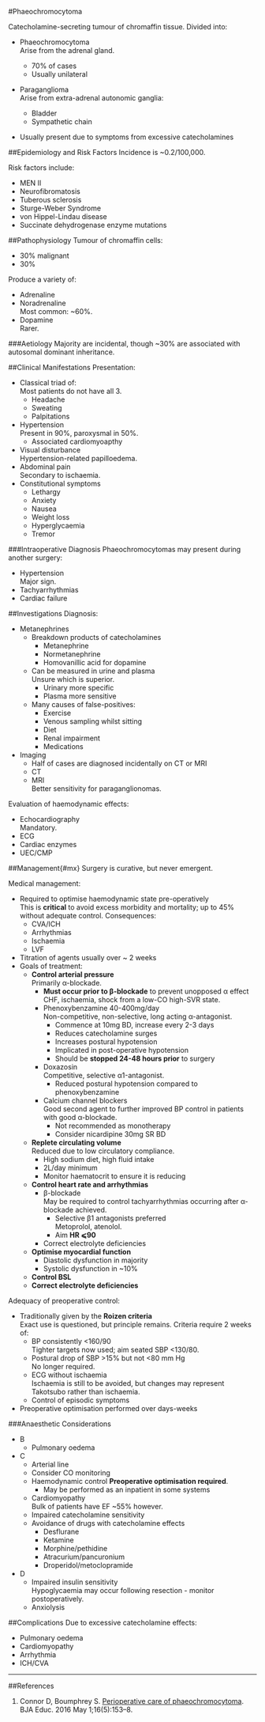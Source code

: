 #Phaeochromocytoma

Catecholamine-secreting tumour of chromaffin tissue. Divided into:
* Phaeochromocytoma  
Arise from the adrenal gland.
	* 70% of cases
	* Usually unilateral
* Paraganglioma  
Arise from extra-adrenal autonomic ganglia:
	* Bladder
	* Sympathetic chain


* Usually present due to symptoms from excessive catecholamines

##Epidemiology and Risk Factors
Incidence is ~0.2/100,000.


Risk factors include:
* MEN II
* Neurofibromatosis
* Tuberous sclerosis
* Sturge-Weber Syndrome
* von Hippel-Lindau disease
* Succinate dehydrogenase enzyme mutations


##Pathophysiology
Tumour of chromaffin cells:
* 30% malignant
* 30% 

Produce a variety of:
* Adrenaline
* Noradrenaline  
Most common: ~60%.
* Dopamine  
Rarer.


###Aetiology
Majority are incidental, though ~30% are associated with autosomal dominant inheritance.


##Clinical Manifestations
Presentation:
* Classical triad of:  
Most patients do not have all 3.
	* Headache
	* Sweating
	* Palpitations
* Hypertension  
Present in 90%, paroxysmal in 50%.
	* Associated cardiomyoapthy
* Visual disturbance  
Hypertension-related papilloedema.
* Abdominal pain  
Secondary to ischaemia.
* Constitutional symptoms
	* Lethargy
	* Anxiety
	* Nausea
	* Weight loss
	* Hyperglycaemia
	* Tremor


###Intraoperative Diagnosis
Phaeochromocytomas may present during another surgery:
* Hypertension  
Major sign.
* Tachyarrhythmias
* Cardiac failure

##Investigations
Diagnosis:
* Metanephrines  
	* Breakdown products of catecholamines
		* Metanephrine
		* Normetanephrine
		* Homovanillic acid for dopamine
	* Can be measured in urine and plasma  
	Unsure which is superior.
		* Urinary more specific
		* Plasma more sensitive
	* Many causes of false-positives:
		* Exercise
		* Venous sampling whilst sitting
		* Diet
		* Renal impairment
		* Medications
* Imaging
	* Half of cases are diagnosed incidentally on CT or MRI
	* CT
	* MRI  
	Better sensitivity for paraganglionomas.
	

Evaluation of haemodynamic effects:
* Echocardiography  
Mandatory.
* ECG
* Cardiac enzymes
* UEC/CMP

##Management{#mx}
Surgery is curative, but never emergent.

Medical management:
* Required to optimise haemodynamic state pre-operatively  
This is **critical** to avoid excess morbidity and mortality; up to 45% without adequate control. Consequences:
	* CVA/ICH
	* Arrhythmias
	* Ischaemia
	* LVF
* Titration of agents usually over ~ 2 weeks 
* Goals of treatment:
	* **Control arterial pressure**  
	Primarily α-blockade.
		* **Must occur prior to β-blockade** to prevent unopposed α effect  
		CHF, ischaemia, shock from a low-CO high-SVR state.
		* Phenoxybenzamine  40-400mg/day  
		Non-competitive, non-selective, long acting α-antagonist.
			* Commence at 10mg BD, increase every 2-3 days
			* Reduces catecholamine surges
			* Increases postural hypotension
			* Implicated in post-operative hypotension
			* Should be **stopped 24-48 hours prior** to surgery
		* Doxazosin  
		Competitive, selective α1-antagonist.
			* Reduced postural hypotension compared to phenoxybenzamine
		* Calcium channel blockers  
		Good second agent to further improved BP control in patients with good α-blockade.
			* Not recommended as monotherapy
			* Consider nicardipine 30mg SR BD
	* **Replete circulating volume**  
	Reduced due to low circulatory compliance.
		* High sodium diet, high fluid intake
		* 2L/day minimum
		* Monitor haematocrit to ensure it is reducing
	* **Control heart rate and arrhythmias**
		* β-blockade  
		May be required to control tachyarrhythmias occurring after α-blockade achieved.
			* Selective β1 antagonists preferred  
			Metoprolol, atenolol.
			* Aim **HR ⩽90**
		* Correct electrolyte deficiencies
	* **Optimise myocardial function**  
		* Diastolic dysfunction in majority
		* Systolic dysfunction in ~10%
	* **Control BSL**
	* **Correct electrolyte deficiencies**



Adequacy of preoperative control:
* Traditionally given by the **Roizen criteria**  
Exact use is questioned, but principle remains. Criteria require 2 weeks of:
	* BP consistently <160/90  
	Tighter targets now used; aim seated SBP <130/80.
	* Postural drop of SBP >15% but not <80 mm Hg  
	No longer required.
	* ECG without ischaemia  
	Ischaemia is still to be avoided, but changes may represent Takotsubo rather than ischaemia.
	* Control of episodic symptoms
* Preoperative optimisation performed over days-weeks


###Anaesthetic Considerations
* B
	* Pulmonary oedema
* C
	* Arterial line
	* Consider CO monitoring
	* Haemodynamic control
	**Preoperative optimisation required**.
		* May be performed as an inpatient in some systems
	* Cardiomyopathy  
	Bulk of patients have EF ~55% however.
	* Impaired catecholamine sensitivity
	* Avoidance of drugs with catecholamine effects
		* Desflurane
		* Ketamine
		* Morphine/pethidine
		* Atracurium/pancuronium
		* Droperidol/metoclopramide
* D
	* Impaired insulin sensitivity  
	Hypoglycaemia may occur following resection - monitor postoperatively.
	* Anxiolysis


##Complications
Due to excessive catecholamine effects:
* Pulmonary oedema
* Cardiomyopathy
* Arrhythmia
* ICH/CVA


---
##References
1. Connor D, Boumphrey S. [Perioperative care of phaeochromocytoma](https://academic.oup.com/bjaed/article/16/5/153/2389873). BJA Educ. 2016 May 1;16(5):153–8. 
